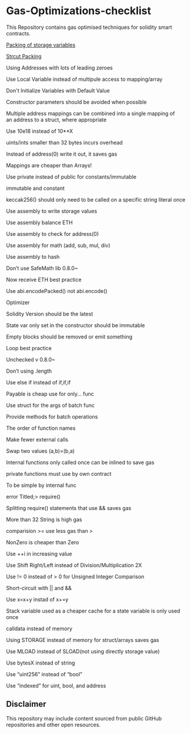 # Gas-Optimizations-checklist

This Repository contains gas optimised techniques for solidity smart contracts.

[Packing of storage variables](checklist/Packing-of-storage-variables.md)

[Strcut Packing](checklist/struct-packing.md)

Using Addresses with lots of leading zeroes

Use Local Variable instead of multipule access to mapping/array

Don't Initialize Variables with Default Value

Constructor parameters should be avoided when possible

Multiple address mappings can be combined into a single mapping of an address to a struct, where appropriate

Use 10e18 instead of 10\*\*X

uints/ints smaller than 32 bytes incurs overhead

Instead of address(0) write it out, it saves gas

Mappings are cheaper than Arrays!

Use private instead of public for constants/immutable

immutable and constant

keccak256() should only need to be called on a specific string literal once

Use assembly to write storage values

Use assembly balance ETH

Use assembly to check for address(0)

Use assembly for math (add, sub, mul, div)

Use assembly to hash

Don’t use SafeMath lib 0.8.0~

Now receive ETH best practice

Use abi.encodePacked() not abi.encode()

Optimizer

Solidity Version should be the latest

State var only set in the constructor should be immutable

Empty blocks should be removed or emit something

Loop best practice

Unchecked v 0.8.0~

Don’t using .length

Use else if instead of if,if,if

Payable is cheap use for only… func

Use struct for the args of batch func

Provide methods for batch operations

The order of function names

Make fewer external calls

Swap two values (a,b)=(b,a)

Internal functions only called once can be inlined to save gas

private functions must use by own contract

To be simple by internal func

error Titled;> require()

Splitting require() statements that use && saves gas

More than 32 String is high gas

comparision >= use less gas than >

NonZero is cheaper than Zero

Use ++i in increasing value

Use Shift Right/Left instead of Division/Multiplication 2X

Use != 0 instead of > 0 for Unsigned Integer Comparison

Short-circuit with || and &&

Use x=x+y instad of x+=y

Stack variable used as a cheaper cache for a state variable is only used once

calldata instead of memory

Using STORAGE instead of memory for struct/arrays saves gas

Use MLOAD instead of SLOAD(not using directly storage value)

Use bytesX instead of string

Use “uint256” instead of “bool”

Use “indexed” for uint, bool, and address

## Disclaimer

This repository may include content sourced from public GitHub repositories and other open resources.
